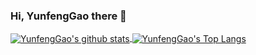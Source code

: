 ### Hi, YunfengGao there 👋


<a href="https://github.com/YunfengGao">
 <img align="center" src="https://github-readme-stats.vercel.app/api?username=YunfengGao&show_icons=true" alt="YunfengGao's github stats"/>
</a>

<a href="https://github.com/YunfengGao">
 <img align="center" src="https://github-readme-stats.vercel.app/api/top-langs/?username=YunfengGao&layout=compact&langs_count=5&card_width=445" alt="YunfengGao's Top Langs"/>
</a>

<!--
**YunfengGao/YunfengGao** is a ✨ _special_ ✨ repository because its `README.md` (this file) appears on your GitHub profile.

Here are some ideas to get you started:

- 🔭 I’m currently working on ...
- 🌱 I’m currently learning ...
- 👯 I’m looking to collaborate on ...
- 🤔 I’m looking for help with ...
- 💬 Ask me about ...
- 📫 How to reach me: ...
- 😄 Pronouns: ...
- ⚡ Fun fact: ...
-->
